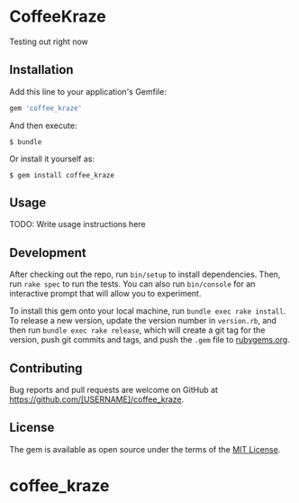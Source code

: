 # CoffeeKraze

Testing out right now 

## Installation

Add this line to your application's Gemfile:

```ruby
gem 'coffee_kraze'
```

And then execute:

    $ bundle

Or install it yourself as:

    $ gem install coffee_kraze

## Usage

TODO: Write usage instructions here

## Development

After checking out the repo, run `bin/setup` to install dependencies. Then, run `rake spec` to run the tests. You can also run `bin/console` for an interactive prompt that will allow you to experiment.

To install this gem onto your local machine, run `bundle exec rake install`. To release a new version, update the version number in `version.rb`, and then run `bundle exec rake release`, which will create a git tag for the version, push git commits and tags, and push the `.gem` file to [rubygems.org](https://rubygems.org).

## Contributing

Bug reports and pull requests are welcome on GitHub at https://github.com/[USERNAME]/coffee_kraze.

## License

The gem is available as open source under the terms of the [MIT License](https://opensource.org/licenses/MIT).
# coffee_kraze

